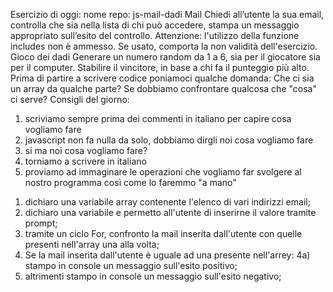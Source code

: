 Esercizio di oggi:
nome repo: js-mail-dadi
Mail
Chiedi all’utente la sua email,
controlla che sia nella lista di chi può accedere,
stampa un messaggio appropriato sull’esito del controllo.
Attenzione: l'utilizzo della funzione includes non è ammesso. Se usato, comporta la non validità dell'esercizio.
Gioco dei dadi
Generare un numero random da 1 a 6, sia per il giocatore sia per il computer.
Stabilire il vincitore, in base a chi fa il punteggio più alto.
Prima di partire a scrivere codice poniamoci qualche domanda:
Che ci sia un array da qualche parte?
Se dobbiamo confrontare qualcosa che "cosa" ci serve?
Consigli del giorno:
1. scriviamo sempre prima dei commenti in italiano per capire cosa vogliamo fare
2. javascript non fa nulla da solo, dobbiamo dirgli noi cosa vogliamo fare
3. si ma noi cosa vogliamo fare?
4. torniamo a scrivere in italiano
5. proviamo ad immaginare le operazioni che vogliamo far svolgere al nostro programma così come lo faremmo "a mano"

<!-- SOTTOPROBLEMI MAIL -->
1) dichiaro una variabile array contenente l'elenco di vari indirizzi email;
2) dichiaro una variabile e permetto all'utente di inserirne il valore tramite prompt;
3) tramite un ciclo For, confronto la mail inserita dall'utente con quelle presenti nell'array una alla volta;
4) Se la mail inserita dall'utente è uguale ad una presente nell'arrey:
    4a) stampo in console un messaggio sull'esito positivo;
5) altrimenti stampo in console un messaggio sull'esito negativo;
